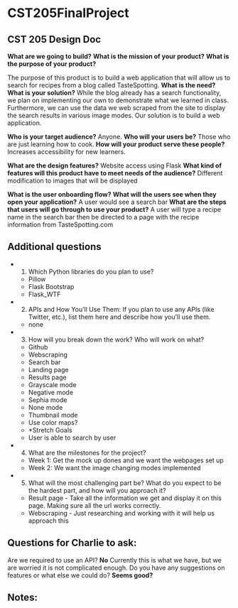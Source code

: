 # CST205FinalProject



## CST 205 Design Doc

**What are we going to build?**
**What is the mission of your product?**
**What is the purpose of your product?**

The purpose of this product is to build a web application that will allow us to search for recipes from a blog called TasteSpotting. 
**What is the need? What is your solution?**
While the blog already has a search functionality, we plan on implementing our own to demonstrate what we learned in class. Furthermore, we can use the data we web scraped from the site to display the search results in various image modes. 
Our solution is to build a web application.  

**Who is your target audience?**
Anyone.
**Who will your users be?**
Those who are just learning how to cook. 
**How will your product serve these people?**
Increases accessibility for new learners. 

**What are the design features?**
Website access using Flask
**What kind of features will this product have to meet needs of the audience?**
Different modification to images that will be displayed 

**What is the user onboarding flow?**
**What will the users see when they open your application?**
A user would see a search bar 
**What are the steps that users will go through to use your product?**
A user will type a recipe name in the search bar then be directed to a page with the recipe information from TasteSpotting.com 


## Additional questions
* 1. Which Python libraries do you plan to use?
  * Pillow
  * Flask Bootstrap
  * Flask_WTF

* 2. APIs and How You’ll Use Them: If you plan to use any APIs (like Twitter, etc.), list them here and describe how you’ll use them.
  * none

* 3. How will you break down the work? Who will work on what?
  * Github
  * Webscraping
  * Search bar 
  * Landing page
  * Results page
  * Grayscale mode
  * Negative mode
  * Sephia mode
  * None mode 
  * Thumbnail mode 
  * Use color maps? 
  * *Stretch Goals
  * User is able to search by user

* 4. What are the milestones for the project? 
  * Week 1: Get the mock up dones and we want the webpages set up
  * Week 2: We want the image changing modes implemented

* 5. What will the most challenging part be? What do you expect to be the hardest part, and how will you approach it?
  * Result page - Take all the information we get and display it on this page. Making sure all the url works correctly. 
  * Webscraping - Just researching and working with it will help us approach this 


## Questions for Charlie to ask:
Are we required to use an API? **No**
Currently this is what we have, but we are worried it is not complicated enough. Do you have any suggestions on features or what else we could do? **Seems good?**


## Notes:  
